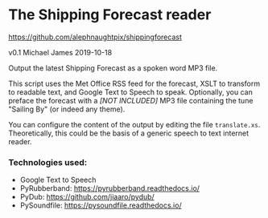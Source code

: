 # The Shipping Forecast reader
https://github.com/alephnaughtpix/shippingforecast

v0.1 Michael James 2019-10-18

Output the latest Shipping Forecast as a spoken word MP3 file. 

This script uses the Met Office RSS feed for the forecast, XSLT to transform to readable text, and Google Text to Speech to
speak. Optionally, you can preface the forecast with a _[NOT INCLUDED]_ MP3 file containing the tune "Sailing By" (or indeed any theme).

You can configure the content of the output by editing the file `translate.xs`. Theoretically, this could be the basis 
of a generic speech to text internet reader.

### Technologies used:
* Google Text to Speech
* PyRubberband: https://pyrubberband.readthedocs.io/
* PyDub: https://github.com/jiaaro/pydub/
* PySoundfile: https://pysoundfile.readthedocs.io/
